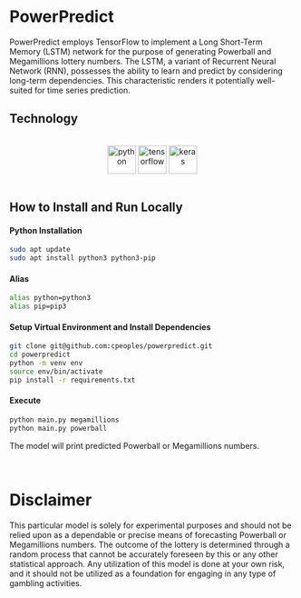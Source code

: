 # PowerPredict

PowerPredict employs TensorFlow to implement a Long Short-Term Memory (LSTM) network for the purpose of generating Powerball and Megamillions lottery numbers. The LSTM, a variant of Recurrent Neural Network (RNN), possesses the ability to learn and predict by considering long-term dependencies. This characteristic renders it potentially well-suited for time series prediction.

## Technology

<center><div style="display: inline_block"><br/>
<img align="center" alt="python" height="50" width="50" src="https://upload.wikimedia.org/wikipedia/commons/c/c3/Python-logo-notext.svg" />
<img align="center" alt="tensorflow" height="50" src="https://www.gstatic.com/devrel-devsite/prod/v4697989523565db7bb6b13b31211edb8055f1ea80a18aa91f0fb410e4e163769/tensorflow/images/lockup.svg" />
<img align="center" alt="keras" height="50" src="https://keras.io/img/logo-small.png" />
</center>

<br/>

## How to Install and Run Locally

#### Python Installation

```bash
sudo apt update
sudo apt install python3 python3-pip
```

#### Alias

```bash
alias python=python3
alias pip=pip3
```

#### Setup Virtual Environment and Install Dependencies

```bash
git clone git@github.com:cpeoples/powerpredict.git
cd powerpredict
python -m venv env
source env/bin/activate
pip install -r requirements.txt
```

#### Execute

```bash
python main.py megamillions
python main.py powerball
```

The model will print predicted Powerball or Megamillions numbers.

<br/>

# Disclaimer

This particular model is solely for experimental purposes and should not be relied upon as a dependable or precise means of forecasting Powerball or Megamillions numbers. The outcome of the lottery is determined through a random process that cannot be accurately foreseen by this or any other statistical approach. Any utilization of this model is done at your own risk, and it should not be utilized as a foundation for engaging in any type of gambling activities.
